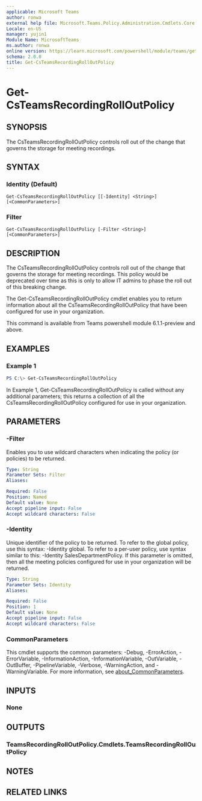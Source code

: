 ```yaml
---
applicable: Microsoft Teams
author: ronwa
external help file: Microsoft.Teams.Policy.Administration.Cmdlets.Core.dll-Help.xml
Locale: en-US
manager: yujin1
Module Name: MicrosoftTeams
ms.author: ronwa
online version: https://learn.microsoft.com/powershell/module/teams/get-csteamsrecordingrolloutpolicy
schema: 2.0.0
title: Get-CsTeamsRecordingRollOutPolicy
---
```


# Get-CsTeamsRecordingRollOutPolicy

## SYNOPSIS

The CsTeamsRecordingRollOutPolicy controls roll out of the change that governs the storage for meeting recordings.

## SYNTAX

### Identity (Default)
```
Get-CsTeamsRecordingRollOutPolicy [[-Identity] <String>] [<CommonParameters>]
```

### Filter
```
Get-CsTeamsRecordingRollOutPolicy [-Filter <String>] [<CommonParameters>]
```

## DESCRIPTION

The CsTeamsRecordingRollOutPolicy controls roll out of the change that governs the storage for meeting recordings. This policy would be deprecated over time as this is only to allow IT admins to phase the roll out of this breaking change.

The Get-CsTeamsRecordingRollOutPolicy cmdlet enables you to return information about all the CsTeamsRecordingRollOutPolicy that have been configured for use in your organization.

This command is available from Teams powershell module 6.1.1-preview and above.

## EXAMPLES

### Example 1
```powershell
PS C:\> Get-CsTeamsRecordingRollOutPolicy
```

In Example 1, Get-CsTeamsRecordingRollOutPolicy is called without any additional parameters; this returns a collection of all the CsTeamsRecordingRollOutPolicy configured for use in your organization.

## PARAMETERS

### -Filter
Enables you to use wildcard characters when indicating the policy (or policies) to be returned.

```yaml
Type: String
Parameter Sets: Filter
Aliases:

Required: False
Position: Named
Default value: None
Accept pipeline input: False
Accept wildcard characters: False
```

### -Identity
Unique identifier of the policy to be returned. To refer to the global policy, use this syntax: -Identity global. To refer to a per-user policy, use syntax similar to this: -Identity SalesDepartmentPolicy.
If this parameter is omitted, then all the meeting policies configured for use in your organization will be returned.

```yaml
Type: String
Parameter Sets: Identity
Aliases:

Required: False
Position: 1
Default value: None
Accept pipeline input: False
Accept wildcard characters: False
```

### CommonParameters
This cmdlet supports the common parameters: -Debug, -ErrorAction, -ErrorVariable, -InformationAction, -InformationVariable, -OutVariable, -OutBuffer, -PipelineVariable, -Verbose, -WarningAction, and -WarningVariable. For more information, see [about_CommonParameters](http://go.microsoft.com/fwlink/?LinkID=113216).

## INPUTS

### None

## OUTPUTS

### TeamsRecordingRollOutPolicy.Cmdlets.TeamsRecordingRollOutPolicy

## NOTES

## RELATED LINKS
